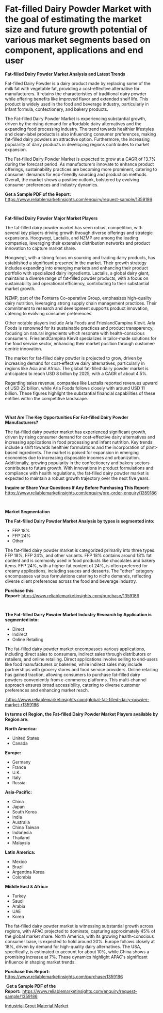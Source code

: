 <p><h1>Fat-filled Dairy Powder Market with the goal of estimating the market size and future growth potential of various market segments based on component, applications and end user</h1></p><p><strong>Fat-filled Dairy Powder Market Analysis and Latest Trends</strong></p>
<p><p>Fat-filled Dairy Powder is a dairy product made by replacing some of the milk fat with vegetable fat, providing a cost-effective alternative for manufacturers. It retains the characteristics of traditional dairy powder while offering benefits like improved flavor and extended shelf life. This product is widely used in the food and beverage industry, particularly in infant formula, confectionery, and bakery products.</p><p>The Fat-filled Dairy Powder Market is experiencing substantial growth, driven by the rising demand for affordable dairy alternatives and the expanding food processing industry. The trend towards healthier lifestyles and clean-label products is also influencing consumer preferences, making fat-filled dairy powders an attractive option. Furthermore, the increasing popularity of dairy products in developing regions contributes to market expansion.</p><p>The Fat-filled Dairy Powder Market is expected to grow at a CAGR of 13.7% during the forecast period. As manufacturers innovate to enhance product offerings, sustainability practices are becoming more prominent, catering to consumer demands for eco-friendly sourcing and production methods. Overall, the market shows a positive outlook, bolstered by evolving consumer preferences and industry dynamics.</p></p>
<p><strong>Get a Sample PDF of the Report:&nbsp;</strong> <a href="https://www.reliablemarketinsights.com/enquiry/request-sample/1359186?utm_campaign=3312&utm_medium=2&utm_source=Github&utm_content=ia&utm_term=22032025&utm_id=fat-filled-dairy-powder">https://www.reliablemarketinsights.com/enquiry/request-sample/1359186</a></p>
<p>&nbsp;</p>
<p><strong>Fat-filled Dairy Powder Major Market Players</strong></p>
<p><p>The fat-filled dairy powder market has seen robust competition, with several key players driving growth through diverse offerings and strategic expansions. Hoogwegt, Lactalis, and NZMP are among the leading companies, leveraging their extensive distribution networks and product innovation to capture market share.</p><p>Hoogwegt, with a strong focus on sourcing and trading dairy products, has established a significant presence in the market. Their growth strategy includes expanding into emerging markets and enhancing their product portfolio with specialized dairy ingredients. Lactalis, a global dairy giant, maintains a diverse range of fat-filled powder products, with a focus on sustainability and operational efficiency, contributing to their substantial market growth.</p><p>NZMP, part of the Fonterra Co-operative Group, emphasizes high-quality dairy nutrition, leveraging strong supply chain management practices. Their commitment to research and development supports product innovation, catering to evolving consumer preferences. </p><p>Other notable players include Arla Foods and FrieslandCampina Kievit. Arla Foods is renowned for its sustainable practices and product transparency, focusing on natural ingredients which resonate with health-conscious consumers. FrieslandCampina Kievit specializes in tailor-made solutions for the food service sector, enhancing their market position through customer-centric innovation.</p><p>The market for fat-filled dairy powder is projected to grow, driven by increasing demand for cost-effective dairy alternatives, particularly in regions like Asia and Africa. The global fat-filled dairy powder market is anticipated to reach USD 8 billion by 2025, with a CAGR of about 4.5%. </p><p>Regarding sales revenue, companies like Lactalis reported revenues upward of USD 22 billion, while Arla Foods follows closely with around USD 11 billion. These figures highlight the substantial financial capabilities of these entities within the competitive landscape.</p></p>
<p>&nbsp;</p>
<p><strong>What Are The Key Opportunities For Fat-filled Dairy Powder Manufacturers?</strong></p>
<p><p>The fat-filled dairy powder market has experienced significant growth, driven by rising consumer demand for cost-effective dairy alternatives and increasing applications in food processing and infant nutrition. Key trends include a shift towards healthier formulations and the incorporation of plant-based ingredients. The market is poised for expansion in emerging economies due to increasing disposable incomes and urbanization. Additionally, growing popularity in the confectionery and bakery sectors contributes to future growth. With innovations in product formulations and compliance with health regulations, the fat-filled dairy powder market is expected to maintain a robust growth trajectory over the next five years.</p></p>
<p><strong>Inquire or Share Your Questions If Any Before Purchasing This Report:</strong> <a href="https://www.reliablemarketinsights.com/enquiry/pre-order-enquiry/1359186?utm_campaign=3312&utm_medium=2&utm_source=Github&utm_content=ia&utm_term=22032025&utm_id=fat-filled-dairy-powder">https://www.reliablemarketinsights.com/enquiry/pre-order-enquiry/1359186</a></p>
<p>&nbsp;</p>
<p><strong>Market Segmentation</strong></p>
<p><strong>The Fat-filled Dairy Powder Market Analysis by types is segmented into:</strong></p>
<p><ul><li>FFP 18%</li><li>FFP 24%</li><li>Other</li></ul></p>
<p><p>The fat-filled dairy powder market is categorized primarily into three types: FFP 18%, FFP 24%, and other variants. FFP 18% contains around 18% fat content and is commonly used in food products like chocolates and bakery items. FFP 24%, with a higher fat content of 24%, is often preferred for creamy applications, including sauces and desserts. The "other" category encompasses various formulations catering to niche demands, reflecting diverse client preferences across the food and beverage industry.</p></p>
<p><strong>Purchase this Report:&nbsp;</strong><a href="https://www.reliablemarketinsights.com/purchase/1359186?utm_campaign=3312&utm_medium=2&utm_source=Github&utm_content=ia&utm_term=22032025&utm_id=fat-filled-dairy-powder">https://www.reliablemarketinsights.com/purchase/1359186</a></p>
<p>&nbsp;</p>
<p><strong>The Fat-filled Dairy Powder Market Industry Research by Application is segmented into:</strong></p>
<p><ul><li>Direct</li><li>Indirect</li><li>Online Retailing</li></ul></p>
<p><p>The fat-filled dairy powder market encompasses various applications, including direct sales to consumers, indirect sales through distributors or retailers, and online retailing. Direct applications involve selling to end-users like food manufacturers or bakeries, while indirect sales may include partnerships with grocery stores and food service providers. Online retailing has gained traction, allowing consumers to purchase fat-filled dairy powders conveniently from e-commerce platforms. This multi-channel approach ensures broad accessibility, catering to diverse customer preferences and enhancing market reach.</p></p>
<p><a href="https://www.reliablemarketinsights.com/global-fat-filled-dairy-powder-market-r1359186?utm_campaign=3312&utm_medium=2&utm_source=Github&utm_content=ia&utm_term=22032025&utm_id=fat-filled-dairy-powder">&nbsp;https://www.reliablemarketinsights.com/global-fat-filled-dairy-powder-market-r1359186</a></p>
<p><strong>In terms of Region, the Fat-filled Dairy Powder Market Players available by Region are:</strong></p>
<p>
    <p> <strong> North America: </strong>
        <ul>
            <li>United States</li>
            <li>Canada</li>
        </ul>
        </p> 
    <p> <strong> Europe: </strong>
        <ul>
            <li>Germany</li>
            <li>France</li>
            <li>U.K.</li>
            <li>Italy</li>
            <li>Russia</li>
        </ul>
        </p> 
    <p> <strong> Asia-Pacific: </strong>
        <ul>
            <li>China</li>
            <li>Japan</li>
            <li>South Korea</li>
            <li>India</li>
            <li>Australia</li>
            <li>China Taiwan</li>
            <li>Indonesia</li>
            <li>Thailand</li>
            <li>Malaysia</li>
        </ul>
        </p> 
    <p> <strong> Latin America: </strong>
        <ul>
            <li>Mexico</li>
            <li>Brazil</li>
            <li>Argentina Korea</li>
            <li>Colombia</li>
        </ul>
        </p> 
    <p> <strong> Middle East & Africa: </strong>
        <ul>
            <li>Turkey</li>
            <li>Saudi</li>
            <li>Arabia</li>
            <li>UAE</li>
            <li>Korea</li>
        </ul>
    </p>
    </p>
<p><p>The fat-filled dairy powder market is witnessing substantial growth across regions, with APAC projected to dominate, capturing approximately 45% of the global market share. North America, with its growing health-conscious consumer base, is expected to hold around 20%. Europe follows closely at 18%, driven by demand for high-quality dairy alternatives. The USA, specifically, is estimated to account for about 10%, while China shows a promising increase at 7%. These dynamics highlight APAC's significant influence in shaping market trends.</p></p>
<p><strong>Purchase this Report: </strong><a href="https://www.reliablemarketinsights.com/purchase/1359186?utm_campaign=3312&utm_medium=2&utm_source=Github&utm_content=ia&utm_term=22032025&utm_id=fat-filled-dairy-powder">https://www.reliablemarketinsights.com/purchase/1359186</a></p>
<p>&nbsp;<strong>Get a Sample PDF of the Report:&nbsp;&nbsp;</strong><a href="https://www.reliablemarketinsights.com/enquiry/request-sample/1359186?utm_campaign=3312&utm_medium=2&utm_source=Github&utm_content=ia&utm_term=22032025&utm_id=fat-filled-dairy-powder">https://www.reliablemarketinsights.com/enquiry/request-sample/1359186</a></p>
<p><strong></strong></p>
<p><p><a href="https://github.com/usraceby/Market-Research-Report-List-1/blob/main/industrial-grout-material-market.md?utm_campaign=3312&utm_medium=2&utm_source=Github&utm_content=ia&utm_term=22032025&utm_id=fat-filled-dairy-powder">Industrial Grout Material Market</a></p></p>